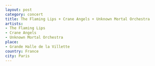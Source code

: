 ```yaml
---
layout: post
category: concert
title: The Flaming Lips + Crane Angels + Unknown Mortal Orchestra
artists: 
- The Flaming Lips
- Crane Angels
- Unknown Mortal Orchestra
place: 
- Grande Halle de la Villette
country: France
city: Paris
---
```


